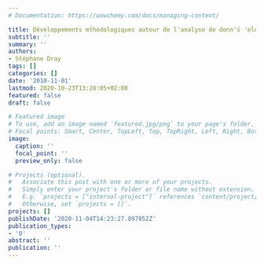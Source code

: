 ```yaml
---
# Documentation: https://wowchemy.com/docs/managing-content/

title: Développements mt́hodologiques autour de l'analyse de donn'ś 'eĺogiques
subtitle: ''
summary: ''
authors:
- Stéphane Dray
tags: []
categories: []
date: '2010-11-01'
lastmod: 2020-10-23T13:28:05+02:00
featured: false
draft: false

# Featured image
# To use, add an image named `featured.jpg/png` to your page's folder.
# Focal points: Smart, Center, TopLeft, Top, TopRight, Left, Right, BottomLeft, Bottom, BottomRight.
image:
  caption: ''
  focal_point: ''
  preview_only: false

# Projects (optional).
#   Associate this post with one or more of your projects.
#   Simply enter your project's folder or file name without extension.
#   E.g. `projects = ["internal-project"]` references `content/project/deep-learning/index.md`.
#   Otherwise, set `projects = []`.
projects: []
publishDate: '2020-11-04T14:23:27.897852Z'
publication_types:
- '0'
abstract: ''
publication: ''
---
```

